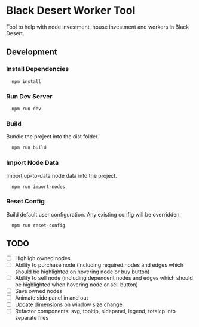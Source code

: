 # Black Desert Worker Tool

Tool to help with node investment, house investment and workers in Black Desert.

## Development

### Install Dependencies

```
  npm install
```

### Run Dev Server

```
  npm run dev
```

### Build
Bundle the project into the dist folder.

```
  npm run build
```

### Import Node Data
Import up-to-data node data into the project.

```
  npm run import-nodes
```

### Reset Config
Build default user configuration. Any existing config will be overridden.

```
  npm run reset-config
```

## TODO
- [ ] Highligh owned nodes
- [ ] Ability to purchase node (including required nodes and edges which should be highlighted on hovering node or buy button)
- [ ] Ability to sell node (including dependent nodes and edges which should be highlighted when hovering node or sell button)
- [ ] Save owned nodes
- [ ] Animate side panel in and out
- [ ] Update dimensions on window size change
- [ ] Refactor components: svg, tooltip, sidepanel, legend, totalcp into separate files